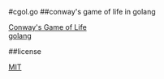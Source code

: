 #cgol.go
##conway's game of life in golang

[Conway's Game of Life](http://en.wikipedia.org/wiki/Conway's_Game_of_Life)  
[golang](http://en.wikipedia.org/wiki/Go_(programming_language))  

##license

[MIT](https://github.com/SimonWaldherr/cgol.go/blob/master/LICENSE.md)  

